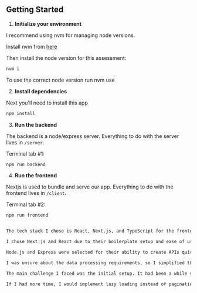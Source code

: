 
## Getting Started

1. **Initialize your environment**

I recommend using nvm for managing node versions.

Install nvm from [here](https://github.com/creationix/nvm)

Then install the node version for this assessment:

```sh
nvm i
```
To use the correct node version run
nvm use

2. **Install dependencies**

Next you'll need to install this app

```sh
npm install
```

3. **Run the backend**

The backend is a node/express server. Everything to do with the server lives in `/server`.

Terminal tab #1:

```sh
npm run backend
```

4. **Run the frontend**

Nextjs is used to bundle and serve our app. Everything to do with the frontend lives in `/client`.

Terminal tab #2:

```sh
npm run frontend


The tech stack I chose is React, Next.js, and TypeScript for the frontend, with Material-UI (MUI) for design. For the backend, I used Node.js/Express and TypeScript. I utilized Swagger for API documentation and Jest for testing.

I chose Next.js and React due to their boilerplate setup and ease of use. Next.js provides powerful built-in features such as server-side rendering (SSR) and seamless deployment on Vercel.

Node.js and Express were selected for their ability to create APIs quickly and aid in development efficiency.

I was unsure about the data processing requirements, so I simplified the backend data by removing unnecessary nesting and sorting it by priority in descending order.

The main challenge I faced was the initial setup. It had been a while since I set up an application from scratch, and configuring Jest, tsconfig, ESLint, etc., took longer than expected. Some configurations might not have been necessary.

If I had more time, I would implement lazy loading instead of pagination for improved user experience. I would also add sorting options for users to sort by date, name, etc. Additionally, I would enhance the comment section by styling it as a dropdown when clicked or displaying the most popular comments with the rest hidden behind a "show more" button.
